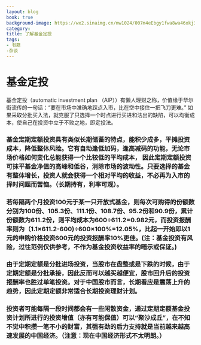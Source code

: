 ```yaml
---
layout: blog
book: true
background-image: https://wx2.sinaimg.cn/mw1024/007m4eEbgy1fwa8wa46xkj30dv090n3u.jpg
category: 
title: 了解基金定投
tags:
- 书籍
-杂谈
---
```


# 基金定投

 基金定投（automatic investment plan （AIP））有懒人理财之称，价值缘于华尔街流传的一句话：“要在市场中准确地踩点入市，比在空中接住一把飞刀更难。” 如果采取分批买入法，就克服了只选择一个时点进行买进和沽出的缺陷，可以均衡成本，使自己在投资中立于不败之地，即定投法。

### 基金定期定额投资具有类似长期储蓄的特点，能积少成多，平摊投资成本，降低整体风险。它有自动逢低加码，逢高减码的功能，无论市场价格如何变化总能获得一个比较低的平均成本， 因此定期定额投资可抹平基金净值的高峰和低谷，消除市场的波动性。只要选择的基金有整体增长，投资人就会获得一个相对平均的收益，不必再为入市的择时问题而苦恼。（长期持有，利率可观）。

### 若每隔两个月投资100元于某一只开放式基金，则每次可购得的份额数分别为100份、105.3份、111.1份、108.7份、95.2份和90.9份，累计份额数为611.2份，则平均成本为600÷611.2=0.982元，而投资报酬率则为（1.1×611.2-600)÷600×100%=12.05%，比起一开始即以1元的申购价格投资600元的投资报酬率10%更佳。(注：基金投资有风险，过往范例仅供参考，不作为基金投资收益率的暗示或保证。)

### 由于定期定额是分批进场投资，当股市在盘整或是下跌的时候，由于定期定额是分批承接，因此反而可以越买越便宜，股市回升后的投资报酬率也胜过单笔投资。对于中国股市而言，长期看应是震荡上升的趋势，因此定期定额非常适合长期投资理财计划。

### 投资者可能每隔一段时间都会有一些闲散资金，通过定期定额基金投资计划所进行的投资增值（亦有可能保值）可以“聚沙成丘”，在不知不觉中积攒一笔不小的财富，其强有劲的后力支持就是当前越来越高速发展的中国经济。（注意：现在中国经济形式不太明朗。）